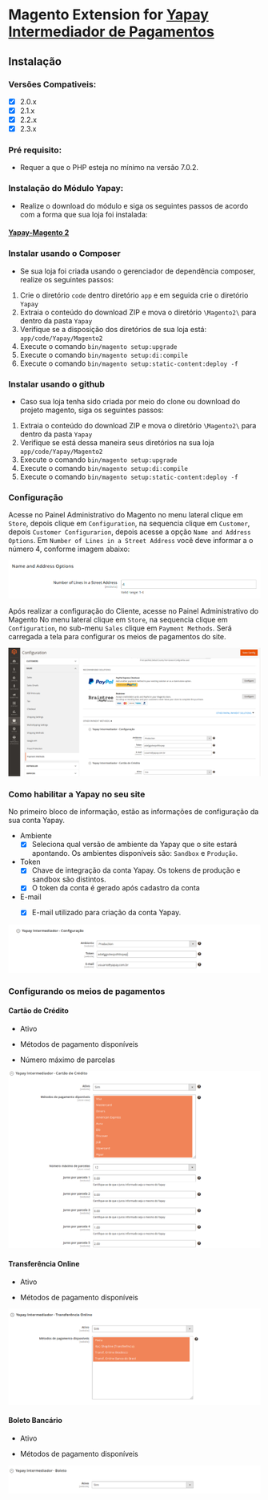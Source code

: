 # Magento Extension for [Yapay Intermediador de Pagamentos](https://www.yapay.com.br/) 

## Instalação

### Versões Compativeis:

- [x] 2.0.x
- [x] 2.1.x
- [x] 2.2.x
- [x] 2.3.x

### Pré requisito:

- Requer a que o PHP esteja no mínimo na versão 7.0.2.

### Instalação do Módulo Yapay:

- Realize o download do módulo e siga os seguintes passos de acordo com a forma que sua loja foi instalada:

#### [Yapay-Magento 2](https://github.com/YapayPagamentos/yapay-magento2.git)


### Instalar usando o Composer
-  Se sua loja foi criada usando o gerenciador de dependência composer, realize os seguintes passos:

1. Crie o diretório ```code``` dentro diretório ```app``` e em seguida crie o diretório ```Yapay```
2. Extraia o conteúdo do download ZIP e mova o diretório ```\Magento2\``` para dentro da pasta ```Yapay```
3. Verifique se a disposição dos diretórios de sua loja está: ```app/code/Yapay/Magento2```
4. Execute o comando ```bin/magento setup:upgrade```
5. Execute o comando ```bin/magento setup:di:compile```
6. Execute o comando ```bin/magento setup:static-content:deploy -f```


### Instalar usando o github
- Caso sua loja tenha sido criada por meio do clone ou download do projeto magento, siga os seguintes passos:

1. Extraia o conteúdo do download ZIP e mova o diretório ```\Magento2\``` para dentro da pasta ```Yapay```
2. Verifique se está dessa maneira seus diretórios na sua loja ```app/code/Yapay/Magento2```
3. Execute o comando ```bin/magento setup:upgrade```
4. Execute o comando ```bin/magento setup:di:compile```
5. Execute o comando ```bin/magento setup:static-content:deploy -f```


### Configuração

Acesse no Painel Administrativo do Magento no menu lateral clique em `Store`, depois clique em `Configuration`, na sequencia clique em `Customer`, depois `Customer Configurarion`, depois acesse a opção `Name and Address Options`. Em `Number of Lines in a Street Address` você deve informar a o número 4, conforme imagem abaixo:

![FOTO 6](img/yapay_dashboard_customer_magento.png)



Após realizar a configuração do Cliente, acesse no Painel Administrativo do Magento No menu lateral clique em `Store`, na sequencia clique em `Configuration`, no sub-menu `Sales` clique em `Payment Methods`. Será carregada a tela para configurar os meios de pagamentos do site. 

![FOTO 1](img/yapay_dashboard_magento.png)


### Como habilitar a Yapay no seu site

No primeiro bloco de informação, estão as informações de configuração da sua conta Yapay. 

- Ambiente
	- [x] Seleciona qual versão de ambiente da Yapay que o site estará apontando. Os ambientes disponíveis são: ```Sandbox``` e ```Produção```.
	
- Token
	- [x] Chave de integração da conta Yapay. Os tokens de produção e sandbox são distintos.
	- [x] O token da conta é gerado após cadastro da conta

- E-mail
	- [x] E-mail utilizado para criação da conta Yapay. 	

	
![FOTO 2](img/yapay_config.png)

### Configurando os meios de pagamentos

#### Cartão de Crédito

- Ativo

- Métodos de pagamento disponíveis

- Número máximo de parcelas

![FOTO 3](img/yapay_ccred.png)

#### Transferência Online

- Ativo

- Métodos de pagamento disponíveis

![FOTO 4](img/yapay_tef.png)

#### Boleto Bancário

- Ativo

- Métodos de pagamento disponíveis

![FOTO 5](img/yapay_bol.png)


